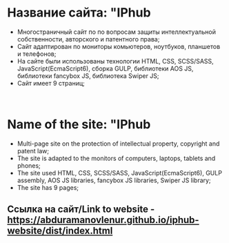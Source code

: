 # Название сайта: "IPhub

* Многостраничный сайт по по вопросам защиты интеллектуальной собственности, авторского и патентного права;
* Сайт адаптирован по мониторы комьютеров, ноутбуков, планшетов и телефонов;
* На сайте были использованы технологии HTML, CSS, SCSS/SASS, JavaScript(EcmaScript6), сборка GULP, библиотеки AOS JS, библиотеки fancybox JS, библиотека Swiper JS;
* Сайт имеет 9 страниц;

<br>

# Name of the site: "IPhub

* Multi-page site on the protection of intellectual property, copyright and patent law;
* The site is adapted to the monitors of computers, laptops, tablets and phones;
* The site used HTML, CSS, SCSS/SASS, JavaScript(EcmaScript6), GULP assembly, AOS JS libraries, fancybox JS libraries, Swiper JS library;
* The site has 9 pages;

## Ссылка на сайт/Link to website - https://abduramanovlenur.github.io/iphub-website/dist/index.html
